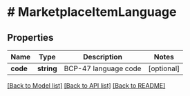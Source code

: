 # # MarketplaceItemLanguage

## Properties

Name | Type | Description | Notes
------------ | ------------- | ------------- | -------------
**code** | **string** | BCP-47 language code | [optional]

[[Back to Model list]](../../README.md#models) [[Back to API list]](../../README.md#endpoints) [[Back to README]](../../README.md)
